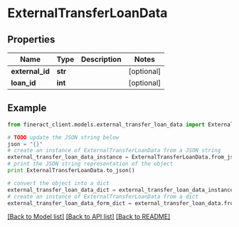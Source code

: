 # ExternalTransferLoanData


## Properties

Name | Type | Description | Notes
------------ | ------------- | ------------- | -------------
**external_id** | **str** |  | [optional] 
**loan_id** | **int** |  | [optional] 

## Example

```python
from fineract_client.models.external_transfer_loan_data import ExternalTransferLoanData

# TODO update the JSON string below
json = "{}"
# create an instance of ExternalTransferLoanData from a JSON string
external_transfer_loan_data_instance = ExternalTransferLoanData.from_json(json)
# print the JSON string representation of the object
print ExternalTransferLoanData.to_json()

# convert the object into a dict
external_transfer_loan_data_dict = external_transfer_loan_data_instance.to_dict()
# create an instance of ExternalTransferLoanData from a dict
external_transfer_loan_data_form_dict = external_transfer_loan_data.from_dict(external_transfer_loan_data_dict)
```
[[Back to Model list]](../README.md#documentation-for-models) [[Back to API list]](../README.md#documentation-for-api-endpoints) [[Back to README]](../README.md)


